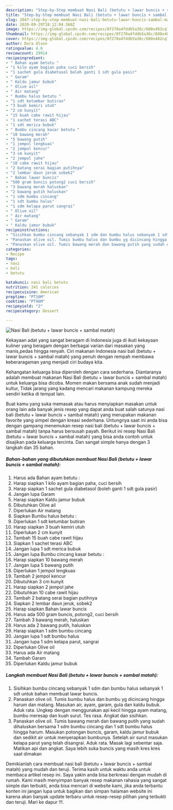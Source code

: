 ```yaml
---
description: "Step-by-Step membuat Nasi Bali (betutu + lawar buncis + sambal matah) Favorite"
title: "Step-by-Step membuat Nasi Bali (betutu + lawar buncis + sambal matah) Favorite"
slug: 2047-step-by-step-membuat-nasi-bali-betutu-lawar-buncis-sambal-matah-favorite
date: 2020-09-29T18:12:04.568Z
image: https://img-global.cpcdn.com/recipes/8f270a4fddb5a36c/680x482cq70/nasi-bali-betutu-lawar-buncis-sambal-matah-foto-resep-utama.jpg
thumbnail: https://img-global.cpcdn.com/recipes/8f270a4fddb5a36c/680x482cq70/nasi-bali-betutu-lawar-buncis-sambal-matah-foto-resep-utama.jpg
cover: https://img-global.cpcdn.com/recipes/8f270a4fddb5a36c/680x482cq70/nasi-bali-betutu-lawar-buncis-sambal-matah-foto-resep-utama.jpg
author: Dora Olson
ratingvalue: 4.6
reviewcount: 29914
recipeingredient:
- " Bahan ayam betutu "
- "1 kilo ayam bagian paha cuci bersih"
- "1 sachet gula diabetasol boleh ganti 1 sdt gula pasir"
- " Garam"
- " Kaldu jamur bubuk"
- " Olive ail"
- " Air matang"
- " Bumbu halus betutu "
- "1 sdt ketumbar butiran"
- "3 buah kemiri utuh"
- "2 cm kunyit"
- "15 buah cabe rawit hijau"
- "1 sachet terasi ABC"
- "1 sdt merica bubuk"
- " Bumbu cincang kasar betutu "
- "10 bawang merah"
- "5 bawang putih"
- "1 jempol lengkuas"
- "2 jempol kencur"
- "3 cm kunyit"
- "2 jempol jahe"
- "10 cabe rawit hijau"
- "2 batang serai bagian putihnya"
- "2 lembar daun jeruk sobek2"
- " Bahan lawar buncis"
- "500 gram buncis potong2 cuci bersih"
- "3 bawang merah haluskan"
- "2 bawang putih haluskan"
- "1 sdm bumbu cincang"
- "1 sdt bumbu halus"
- "1 sdm kelapa parut sangrai"
- " Olive oil"
- " Air matang"
- " Garam"
- " Kaldu jamur bubuk"
recipeinstructions:
- "Sisihkan bumbu cincang sebanyak 1 sdm dan bumbu halus sebanyak 1 sdt untuk bahan membuat lawar buncis."
- "Panaskan olive oil. Tumis bumbu halus dan bumbu yg dicincang hingga harum dan matang. Masukan air, ayam, garam, gula dan kaldu bubuk. Aduk rata. Ungkep dengan menggunakan api kecil hingga ayam matang, bumbu meresap dan kuah surut. Tes rasa. Angkat dan sisihkan."
- "Panaskan olive oil. Tumis bawang merah dan bawang putih yang sudah dihaluskan bersama 1 sdm bumbu cincang dan 1 sdt bumbu halus hingga harum. Masukan potongan buncis, garam, kaldu jamur bubuk dan sedikit air untuk menyerapkan bumbunya. Setelah air surut masukan kelapa parut yang telah disangrai. Aduk rata. Masak lagi sebentar saja. Matikan api dan angkat. Saya lebih suka buncis yang masih kres kres saat dimakan"
categories:
- Recipe
tags:
- nasi
- bali
- betutu

katakunci: nasi bali betutu 
nutrition: 241 calories
recipecuisine: American
preptime: "PT10M"
cooktime: "PT46M"
recipeyield: "2"
recipecategory: Dessert

---
```



![Nasi Bali (betutu + lawar buncis + sambal matah)](https://img-global.cpcdn.com/recipes/8f270a4fddb5a36c/680x482cq70/nasi-bali-betutu-lawar-buncis-sambal-matah-foto-resep-utama.jpg)

Kekayaan adat yang sangat beragam di Indonesia juga di ikuti kekayaan kuliner yang beragam dengan berbagai varian dari masakan yang manis,pedas hingga renyah. Ciri makanan Indonesia nasi bali (betutu + lawar buncis + sambal matah) yang penuh dengan rempah membawa keberaragaman yang menjadi ciri budaya kita.


Kehangatan keluarga bisa diperoleh dengan cara sederhana. Diantaranya adalah membuat makanan Nasi Bali (betutu + lawar buncis + sambal matah) untuk keluarga bisa dicoba. Momen makan bersama anak sudah menjadi kultur, Tidak jarang yang kadang mencari makanan kampung mereka sendiri ketika di tempat lain.



Buat kamu yang suka memasak atau harus menyiapkan masakan untuk orang lain ada banyak jenis resep yang dapat anda buat salah satunya nasi bali (betutu + lawar buncis + sambal matah) yang merupakan makanan favorite yang simpel dengan kreasi sederhana. Untungnya saat ini anda bisa dengan gampang menemukan resep nasi bali (betutu + lawar buncis + sambal matah) tanpa harus bersusah payah.
Berikut ini resep Nasi Bali (betutu + lawar buncis + sambal matah) yang bisa anda contoh untuk disajikan pada keluarga tercinta. Dan sangat simple hanya dengan 3 langkah dan 35 bahan.


<!--inarticleads1-->

##### Bahan-bahan yang dibutuhkan membuat Nasi Bali (betutu + lawar buncis + sambal matah):

1. Harus ada  Bahan ayam betutu :
1. Harap siapkan 1 kilo ayam bagian paha, cuci bersih
1. Harap siapkan 1 sachet gula diabetasol (boleh ganti 1 sdt gula pasir)
1. Jangan lupa  Garam
1. Harap siapkan  Kaldu jamur bubuk
1. Dibutuhkan  Olive ail
1. Diperlukan  Air matang
1. Siapkan  Bumbu halus betutu :
1. Diperlukan 1 sdt ketumbar butiran
1. Harap siapkan 3 buah kemiri utuh
1. Diperlukan 2 cm kunyit
1. Tambah 15 buah cabe rawit hijau
1. Siapkan 1 sachet terasi ABC
1. Jangan lupa 1 sdt merica bubuk
1. Jangan lupa  Bumbu cincang kasar betutu :
1. Harap siapkan 10 bawang merah
1. Jangan lupa 5 bawang putih
1. Diperlukan 1 jempol lengkuas
1. Tambah 2 jempol kencur
1. Dibutuhkan 3 cm kunyit
1. Harap siapkan 2 jempol jahe
1. Dibutuhkan 10 cabe rawit hijau
1. Tambah 2 batang serai bagian putihnya
1. Siapkan 2 lembar daun jeruk, sobek2
1. Harap siapkan  Bahan lawar buncis
1. Harus ada 500 gram buncis, potong2, cuci bersih
1. Tambah 3 bawang merah, haluskan
1. Harus ada 2 bawang putih, haluskan
1. Harap siapkan 1 sdm bumbu cincang
1. Jangan lupa 1 sdt bumbu halus
1. Jangan lupa 1 sdm kelapa parut, sangrai
1. Diperlukan  Olive oil
1. Harus ada  Air matang
1. Tambah  Garam
1. Diperlukan  Kaldu jamur bubuk




<!--inarticleads2-->

##### Langkah membuat  Nasi Bali (betutu + lawar buncis + sambal matah):

1. Sisihkan bumbu cincang sebanyak 1 sdm dan bumbu halus sebanyak 1 sdt untuk bahan membuat lawar buncis.
1. Panaskan olive oil. Tumis bumbu halus dan bumbu yg dicincang hingga harum dan matang. Masukan air, ayam, garam, gula dan kaldu bubuk. Aduk rata. Ungkep dengan menggunakan api kecil hingga ayam matang, bumbu meresap dan kuah surut. Tes rasa. Angkat dan sisihkan.
1. Panaskan olive oil. Tumis bawang merah dan bawang putih yang sudah dihaluskan bersama 1 sdm bumbu cincang dan 1 sdt bumbu halus hingga harum. Masukan potongan buncis, garam, kaldu jamur bubuk dan sedikit air untuk menyerapkan bumbunya. Setelah air surut masukan kelapa parut yang telah disangrai. Aduk rata. Masak lagi sebentar saja. Matikan api dan angkat. Saya lebih suka buncis yang masih kres kres saat dimakan




Demikianlah cara membuat nasi bali (betutu + lawar buncis + sambal matah) yang mudah dan teruji. Terima kasih untuk waktu anda untuk membaca artikel resep ini. Saya yakin anda bisa berkreasi dengan mudah di rumah. Kami masih menyimpan banyak resep makanan rahasia yang sangat simple dan terbukti, anda bisa mencari di website kami, jika anda terbantu konten ini jangan lupa untuk bagikan dan simpan halaman website ini karena akan banyak update terbaru untuk resep-resep pilihan yang terbukti dan teruji. Mari ke dapur !!!. 

